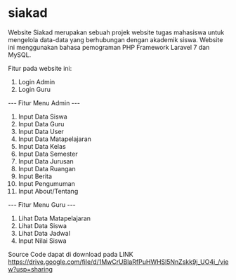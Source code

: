 # siakad
Website Siakad merupakan sebuah projek website tugas mahasiswa untuk mengelola data-data yang berhubungan dengan akademik siswa. Website ini menggunakan bahasa pemograman PHP Framework Laravel 7 dan MySQL.

Fitur pada website ini: 
1. Login Admin
2. Login Guru

--- Fitur Menu Admin ---
1. Input Data Siswa
2. Input Data Guru
3. Input Data User
4. Input Data Matapelajaran
5. Input Data Kelas
6. Input Data Semester
7. Input Data Jurusan
8. Input Data Ruangan
9. Input Berita
10. Input Pengumuman
11. Input About/Tentang

--- Fitur Menu Guru ---
1. Lihat Data Matapelajaran
2. Lihat Data Siswa
3. Lihat Data Jadwal
4. Input Nilai Siswa

Source Code dapat di download pada LINK https://drive.google.com/file/d/1MwCrUBlaRfPuHWHSl5NnZskk9j_UO4i_/view?usp=sharing

